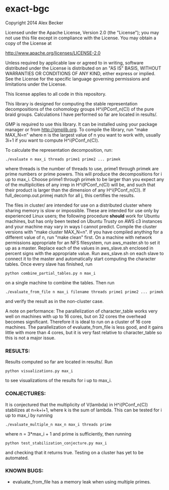 exact-bgc
=========

Copyright 2014 Alex Becker

Licensed under the Apache License, Version 2.0 (the "License");
you may not use this file except in compliance with the License.
You may obtain a copy of the License at

http://www.apache.org/licenses/LICENSE-2.0

Unless required by applicable law or agreed to in writing, software
distributed under the License is distributed on an "AS IS" BASIS,
WITHOUT WARRANTIES OR CONDITIONS OF ANY KIND, either express or implied.
See the License for the specific language governing permissions and
limitations under the License.

This license applies to all code in this repository.

This library is designed for computing the stable representation decompositions of the cohomology groups
H^i(PConf_n(C)) of the pure braid groups. Calculations I have performed so far are located in results/.

GMP is required to use this library. It can be installed using your package manager or from http://gmplib.org.
To compile the library, run "make MAX_N=n" where n is the largest value of n you want to work with,
usually 3i+1 if you want to compute H^i(PConf_n(C)).

To calculate the representation decomposition, run:

	./evaluate n max_i threads prime1 prime2 ... primek

where threads is the number of threads to use, prime1 through primek are prime numbers or prime powers.
This will produce the decompositions for i up to max_i.
Choose prime1 through primek to be larger than you expect any of the multiplicities of any irrep in
H^i(PConf_n(C)) will be, and such that their product is larger than the dimension of any H^i(PConf_n(C)).
If full_decomp.out.primej match for all j, this certifies the results.

The files in cluster/ are intended for use on a distributed cluster where sharing memory is slow or
impossible. These are intended for use only by experienced Linux users; the following procedure **should** work
for Ubuntu machines, but has only been tested on Ubuntu Trusty on AWS c3 instances and your machine may vary 
in ways I cannot predict. Compile the cluster versions with "make cluster MAX_N=n". 
If you have compiled anything for a different value of n, run "make clean" first. On a machine with 
network permissions appropriate for an NFS filesystem, run aws_master.sh to set it up as a master.
Replace each of the values in aws_slave.sh enclosed in percent signs with the appropriate value.
Run aws_slave.sh on each slave to connect it to the master and automatically start computing the character tables.
Once every slave has finished, run

	python combine_partial_tables.py n max_i

on a single machine to combine the tables. Then run

	./evaluate_from_file n max_i filename threads prime1 prime2 ... primek

and verify the result as in the non-cluster case.

A note on performance: The parallelization of character_table works very well on machines with up to 16 cores, 
but on 32 cores the overhead becomes significant. Therefore it is ideal to run on a cluster of 16 core machines. 
The parallelization of evaluate_from_file is less good, and it gains little with more than 4 cores, but it is 
very fast relative to character_table so this is not a major issue.

### RESULTS:

Results computed so far are located in results/. Run

	python visualizations.py max_i

to see visualizations of the results for i up to max_i.

### CONJECTURES:

It is conjectured that the multiplicity of V(lambda) in H^i(PConf_n(C)) stabilizes at n=k+i+1, where k
is the sum of lambda. This can be tested for i up to max_i by running

	./evaluate_multiple_n max_n max_i threads prime

where n = 3\*max_i + 1 and prime is sufficiently, then running

	python test_stabilization_conjecture.py max_i

and checking that it returns true. Testing on a cluster has yet to be automated.

### KNOWN BUGS:

- evaluate_from_file has a memory leak when using multiple primes.
